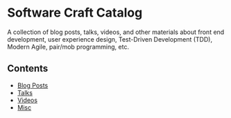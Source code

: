 # Software Craft Catalog

A collection of blog posts, talks, videos, and other materials about front end development, user experience design, Test-Driven Development (TDD), Modern Agile, pair/mob programming, etc.

## Contents
* [Blog Posts](/catalog.md#blog-posts)
* [Talks](/catalog.md#talks)
* [Videos](/catalog.md#videos)
* [Misc](/catalog.md#misc)